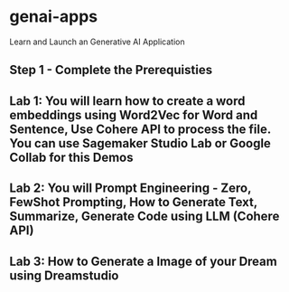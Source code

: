 # genai-apps
Learn and Launch an Generative AI Application

## Step 1 - Complete the Prerequisties



## Lab 1: You will learn how to create a word embeddings using Word2Vec for Word and Sentence, Use Cohere API to process the file. You can use Sagemaker Studio Lab or Google Collab for this Demos


## Lab 2: You will Prompt Engineering - Zero, FewShot Prompting, How to Generate Text, Summarize, Generate Code using LLM (Cohere API)


## Lab 3: How to Generate a Image of your Dream using Dreamstudio


